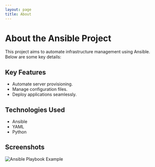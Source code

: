 ```yaml
---
layout: page
title: About
---
```


# About the Ansible Project

This project aims to automate infrastructure management using Ansible. Below are some key details:

## Key Features
- Automate server provisioning.
- Manage configuration files.
- Deploy applications seamlessly.

## Technologies Used
- Ansible
- YAML
- Python

## Screenshots
![Ansible Playbook Example](/assets/images/ansible-playbook.png)
